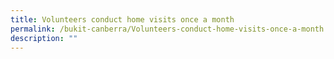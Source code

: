 ```yaml
---
title: Volunteers conduct home visits once a month
permalink: /bukit-canberra/Volunteers-conduct-home-visits-once-a-month
description: ""
---
```

